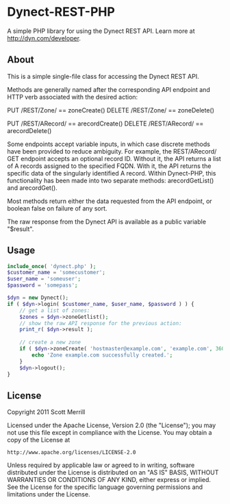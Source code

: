# Dynect-REST-PHP

A simple PHP library for using the Dynect REST API.
Learn more at http://dyn.com/developer.

## About
This is a simple single-file class for accessing the Dynect REST API.

Methods are generally named after the corresponding API endpoint and HTTP verb associated with the desired action:

PUT /REST/Zone/       == zoneCreate()
DELETE /REST/Zone/    == zoneDelete()

PUT /REST/ARecord/    == arecordCreate()
DELETE /REST/ARecord/ == arecordDelete()

Some endpoints accept variable inputs, in which case discrete methods have been provided to reduce ambiguity. For example, the REST/ARecord/ GET endpoint accepts an optional record ID. Without it, the API returns a list of A records assigned to the specified FQDN. With it, the API returns the specific data of the singularly identified A record. Within Dynect-PHP, this functionality has been made into two separate methods: arecordGetList() and arecordGet().

Most methods return either the data requested from the API endpoint, or boolean false on failure of any sort.

The raw response from the Dynect API is available as a public variable "$result".

## Usage
```php
include_once( 'dynect.php' );
$customer_name = 'somecustomer';
$user_name = 'someuser';
$password = 'somepass';

$dyn = new Dynect();
if ( $dyn->login( $customer_name, $user_name, $password ) ) {
	// get a list of zones:
	$zones = $dyn->zoneGetlist();
	// show the raw API response for the previous action:
	print_r( $dyn->result );
	
	// create a new zone
	if ( $dyn->zoneCreate( 'hostmaster@example.com', 'example.com', 3600 ) ) {
		echo 'Zone example.com successfully created.';
	}
	$dyn->logout();
}
```

## License
Copyright 2011 Scott Merrill

Licensed under the Apache License, Version 2.0 (the "License");
you may not use this file except in compliance with the License.
You may obtain a copy of the License at

	http://www.apache.org/licenses/LICENSE-2.0

Unless required by applicable law or agreed to in writing, software
distributed under the License is distributed on an "AS IS" BASIS,
WITHOUT WARRANTIES OR CONDITIONS OF ANY KIND, either express or implied.
See the License for the specific language governing permissions and
limitations under the License.
